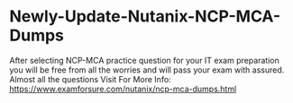 # Newly-Update-Nutanix-NCP-MCA-Dumps
After selecting NCP-MCA practice question for your IT exam preparation you will be free from all the worries and will pass your exam with assured. Almost all the questions  Visit For More Info: https://www.examforsure.com/nutanix/ncp-mca-dumps.html
